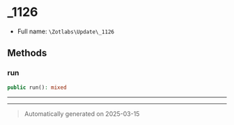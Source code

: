
# _1126





* Full name: `\Zotlabs\Update\_1126`




## Methods


### run



```php
public run(): mixed
```












***


***
> Automatically generated on 2025-03-15
